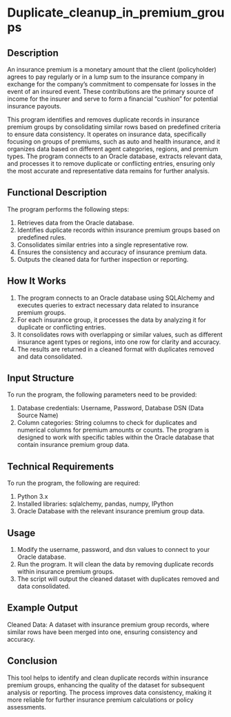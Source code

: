 # Duplicate_cleanup_in_premium_groups
## Description
An insurance premium is a monetary amount that the client (policyholder) agrees to pay regularly or in a lump sum to the insurance company in exchange for the company’s commitment to compensate for losses in the event of an insured event. These contributions are the primary source of income for the insurer and serve to form a financial “cushion” for potential insurance payouts.

This program identifies and removes duplicate records in insurance premium groups by consolidating similar rows based on predefined criteria to ensure data consistency. It operates on insurance data, specifically focusing on groups of premiums, such as auto and health insurance, and it organizes data based on different agent categories, regions, and premium types. The program connects to an Oracle database, extracts relevant data, and processes it to remove duplicate or conflicting entries, ensuring only the most accurate and representative data remains for further analysis.

## Functional Description
The program performs the following steps:
1. Retrieves data from the Oracle database.
2. Identifies duplicate records within insurance premium groups based on predefined rules.
3. Consolidates similar entries into a single representative row.
4. Ensures the consistency and accuracy of insurance premium data.
5. Outputs the cleaned data for further inspection or reporting.

## How It Works
1. The program connects to an Oracle database using SQLAlchemy and executes queries to extract necessary data related to insurance premium groups.
2. For each insurance group, it processes the data by analyzing it for duplicate or conflicting entries.
3. It consolidates rows with overlapping or similar values, such as different insurance agent types or regions, into one row for clarity and accuracy.
4. The results are returned in a cleaned format with duplicates removed and data consolidated.

## Input Structure
To run the program, the following parameters need to be provided:
1. Database credentials: Username, Password, Database DSN (Data Source Name)
2. Column categories: String columns to check for duplicates and numerical columns for premium amounts or counts.
The program is designed to work with specific tables within the Oracle database that contain insurance premium group data.

## Technical Requirements
To run the program, the following are required:
1. Python 3.x
2. Installed libraries: sqlalchemy, pandas, numpy, IPython
3. Oracle Database with the relevant insurance premium group data.

## Usage
1. Modify the username, password, and dsn values to connect to your Oracle database.
2. Run the program. It will clean the data by removing duplicate records within insurance premium groups.
3. The script will output the cleaned dataset with duplicates removed and data consolidated.

## Example Output
Cleaned Data: 
  A dataset with insurance premium group records, where similar rows have been merged into one, ensuring consistency and accuracy.

## Conclusion
This tool helps to identify and clean duplicate records within insurance premium groups, enhancing the quality of the dataset for subsequent analysis or reporting. The process improves data consistency, making it more reliable for further insurance premium calculations or policy assessments.
